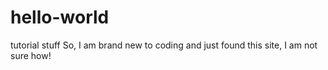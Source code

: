 # hello-world
tutorial stuff
So, I am brand new to coding and just found this site, I am not sure how!
